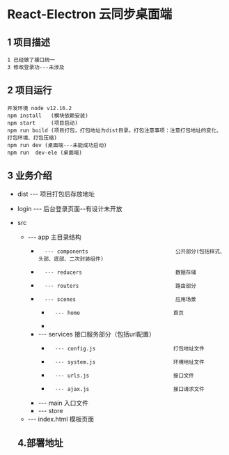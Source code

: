 React-Electron
云同步桌面端
===================

## 1 项目描述
    1 已经做了接口统一
    3 修改登录功---未涉及

## 2 项目运行
    开发环境 node v12.16.2
    npm install   (模块依赖安装)
    npm start     (项目启动)
    npm run build (项目打包，打包地址为dist目录。打包注意事项：注意打包地址的变化、打包环境、打包压缩)
    npm run dev (桌面端---未能成功启动)
    npm run  dev-ele (桌面端)

## 3 业务介绍
+ dist  --- 项目打包后存放地址
+ login --- 后台登录页面--有设计未开放
+ src 
    +   ---  app 主目录结构
        +       --- components                            公共部分(包括样式、头部、底部、二次封装组件)
        +       --- reducers                              数据存储
        +       --- routers                               路由部分
        +       --- scenes                                应用场景
            +       --- home                              首页  
            +  
        +   --- services                              接口服务部分（包括url配置）
            +       --- config.js                         打包地址文件 
            +       --- system.js                         环境地址文件
            +       --- urls.js                           接口文件
            +       --- ajax.js                           接口请求文件
        +   --- main                                  入口文件
        +   --- store
    +   ---  index.html 模板页面
    
   
  ## 4.部署地址 

